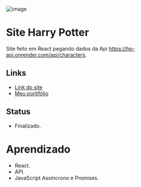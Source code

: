 ![image](https://user-images.githubusercontent.com/88604193/183264482-75b80c04-afc9-4a0a-858f-fa5cbb408da2.png)
<h1>Site Harry Potter</h1>
<p>Site feito em React pegando dados da Api 
  <a href="https://hp-api.onrender.com/api/characters" target="_blank">https://hp-api.onrender.com/api/characters</a>.
</p>
<h2>Links</h2>
<ul>
  <li>
    <a href="https://harrypotterapiproject.netlify.app">Link do site</a>
  </li>
  <li>
    <a href="https://sabrinaalves.tk" target="_blank">Meu portifólio</a>
  </li>
</ul>
<h2>Status</h2>
<ul>
  <li>Finalizado.</li>
</ul>
<h1>Aprendizado</h1>
<ul>
  <li>React.</li>
  <li>API.</li>
  <li>JavaScript Assíncrono e Promises.</li>
</ul>